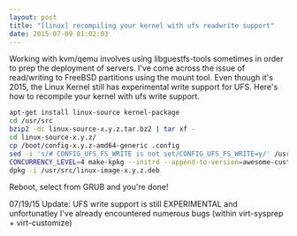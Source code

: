 ```yaml
---
layout: post
title: "[linux] recompiling your kernel with ufs readwrite support"
date: 2015-07-09 01:02:03
---
```


Working with kvm/qemu involves using libguestfs-tools sometimes in order to prep the deployment of servers. I've come across the issue of read/writing to FreeBSD partitions using the mount tool. Even though it's 2015, the Linux Kernel still has experimental write support for UFS. Here's how to recompile your kernel with ufs write support.

```bash
apt-get install linux-source kernel-package
cd /usr/src
bzip2 -dc linux-source-x.y.z.tar.bz2 | tar xf -
cd linux-source-x.y.z/
cp /boot/config-x.y.z-amd64-generic .config
sed -i 's/# CONFIG_UFS_FS_WRITE is not set/CONFIG_UFS_FS_WRITE=y/' /usr/src/linux-source-x.y.z/.config
CONCURRENCY_LEVEL=4 make-kpkg --initrd --append-to-version=awesome-custom-ufs-kernel kernel-image kernel-headers
dpkg -i /usr/src/linux-image-x.y.z.deb
```

Reboot, select from GRUB and you're done!

07/19/15 Update: UFS write support is still EXPERIMENTAL and unfortunatley I've already encountered numerous bugs (within virt-sysprep + virt-customize)
